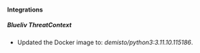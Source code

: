 
#### Integrations

##### Blueliv ThreatContext
- Updated the Docker image to: *demisto/python3:3.11.10.115186*.



